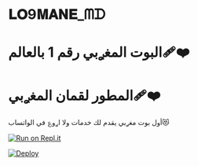 # 𝐋𝐎9𝐌𝐀𝐍𝐄_ᗰᗪ
# البوت المغࢪبي رقم 1 بالعالم❤️‍🩹


# المطور لقمان المغࢪبي❤️‍🩹

أول بوت مغࢪبي يقدم لك خدمات ولا اࢪو؏ في الواتساب😻

[![Run on Repl.it](https://repl.it/badge/github/quiec/whatsasena)](https://replit.com/@RAIZELBOT/RAIZEL-BOT-MD)


[![Deploy](https://www.herokucdn.com/deploy/button.svg)](https://heroku.com/deploy?template=https://github.com/louk123/BOBIZ-MD?organization=louk123&organization=louk123)
